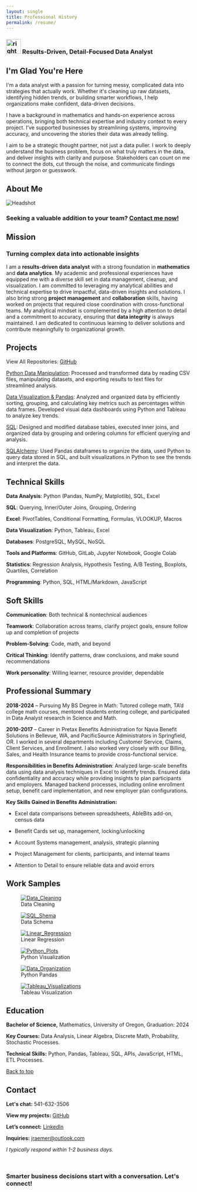 ```yaml
---
layout: single
title: Professional History
permalink: /resume/
---
```

  
  <link rel="stylesheet" href="mainstyle.css">

<head>
  <meta name="keywords" content="math, data, analysis, analyst, analytics, data analyst, jerrica, raemer, jerrica raemer, university of oregon, uofo, uo, bootcamp, bs, bachelor's, bachelors, attention to detail, statistics, statistical, machine learning, ai, artificial, intelligence, big data, visualization, benefits, fsa, hsa, hra, irs, pretax, risk, financial, public, health, healthcare, consulting, hire, modeling, quality, hard working, sql, nosql, mysql, tableau, excel, python, aws, google cloud, azure, regression, pandas, numpy, matplotlib, querying, hypothesis, testing, a/b, boxplots, quartiles, correlation, accuracy, processes, process, team player, learn, resource, dependable, api, apis, api's, javascript, html, c++, flask, markdown, github, gitlab, postresql, colab, collaborate, pivottables, conditional formatting, formulas, vlookup, hlookup, macros, inner joins, outer joins, joins, grouping, ordering, querying, queries, markup, communication, problem solver, critical thinker, detail, attention">
  <meta name="author" content="Jerrica Raemer">
</head>

<section id="headline">
  <h3> <img src="arrow.JPG" alt="rightarrow" width="40" /> Results-Driven, Detail-Focused Data Analyst</h3>
  </section>

## I'm Glad You're Here

I'm a data analyst with a passion for turning messy, complicated data into strategies that actually work. Whether it's cleaning up raw datasets, identifying hidden trends, or building smarter workflows, I help organizations make confident, data-driven decisions.

I have a background in mathematics and hands-on experience across operations, bringing both technical expertise and industry context to every project. I’ve supported businesses by streamlining systems, improving accuracy, and uncovering the stories their data was already telling.

I aim to be a strategic thought partner, not just a data puller. I work to deeply understand the business problem, focus on what truly matters in the data, and deliver insights with clarity and purpose. Stakeholders can count on me to connect the dots, cut through the noise, and communicate findings without jargon or guesswork.

## About Me
<img src="Headshot.JPG" alt="Headshot" />

### Seeking a **valuable addition** to your team? <a href="#contact">Contact me now!</a>

## Mission

### Turning complex data into actionable insights

I am a **results-driven data analyst** with a strong foundation in **mathematics** and **data analytics**. My academic and professional experiences have equipped me with a diverse skill set in data management, cleanup, and visualization. I am committed to leveraging my analytical abilities and technical expertise to drive impactful, data-driven insights and solutions. I also bring strong **project management** and **collaboration** skills, having worked on projects that required close coordination with cross-functional teams. My analytical mindset is complemented by a high attention to detail and a commitment to accuracy, ensuring that **data integrity** is always maintained. I am dedicated to continuous learning to deliver solutions and contribute meaningfully to organizational growth.

## Projects

View All Repositories: [GitHub](https://github.com/JerricaRaemer)

[Python Data Manipulation](https://github.com/JerricaRaemer/Python_APIs): Processed and transformed data by reading CSV files, manipulating datasets, and exporting results to text files for streamlined analysis.

[Data Visualization & Pandas](https://github.com/JerricaRaemer/Data_Visualization): Analyzed and organized data by efficiently sorting, grouping, and calculating key metrics such as percentages within data frames. Developed visual data dashboards using Python and Tableau to analyze key trends.

[SQL](https://github.com/JerricaRaemer/SQL_Data): Designed and modified database tables, executed inner joins, and organized data by grouping and ordering columns for efficient querying and analysis.

[SQLAlchemy](https://github.com/JerricaRaemer/SQLAlchemy): Used Pandas dataframes to organize the data, used Python to query data stored in SQL, and built visualizations in Python to see the trends and interpret the data.

## Technical Skills

**Data Analysis**: Python (Pandas, NumPy, Matplotlib), SQL, Excel

**SQL**: Querying, Inner/Outer Joins, Grouping, Ordering

**Excel**: PivotTables, Conditional Formatting, Formulas, VLOOKUP, Macros

**Data Visualization**: Python, Tableau, Excel

**Databases**: PostgreSQL, MySQL, NoSQL

**Tools and Platforms**: GitHub, GitLab, Jupyter Notebook, Google Colab

**Statistics**: Regression Analysis, Hypothesis Testing, A/B Testing, Boxplots, Quartiles, Correlation

**Programming**: Python, SQL, HTML/Markdown, JavaScript

## Soft Skills

**Communication**: Both technical & nontechnical audiences

**Teamwork**: Collaboration across teams, clarify project goals, ensure follow up and completion of projects

**Problem-Solving**: Code, math, and beyond

**Critical Thinking**: Identify patterns, draw conclusions, and make sound recommendations

**Work personality**: Willing learner, resource provider, dependable

## Professional Summary

**2018-2024** – Pursuing My BS Degree in Math: Tutored college math, TA’d college math courses, mentored students entering college, and participated in Data Analyst research in Science and Math.

**2010-2017** – Career in Pretax Benefits Administration for Navia Benefit Solutions in Bellevue, WA, and PacificSource Administrators in Springfield, OR. I worked in several departments including Customer Service, Claims, Client Services, and Enrollment. I also worked very closely with our Billing, Sales, and Health Insurance teams to provide cross-functional service.

**Responsibilities in Benefits Administration**: Analyzed large-scale benefits data using data analysis techniques in Excel to identify trends. Ensured data confidentiality and accuracy while providing insights to plan participants and employers. Managed backend processes, including online enrollment setup, benefit card implementation, and new employer plan configurations.

**Key Skills Gained in Benefits Administration:**

* Excel data comparisons between spreadsheets, AbleBits add-on, census data
 
* Benefit Cards set up, management, locking/unlocking
 
* Account Systems management, analysis, strategic planning
 
* Project Management for clients, participants, and internal teams
 
* Attention to Detail to ensure reliable data and avoid errors

## Work Samples

<div class="gallery-grid">
  <div class="gallery">
    <figure>
    <a target="_blank" href="Data_Cleaning_SQL_Python.JPG">
      <img src="Data_Cleaning_SQL_Python.JPG" alt="Data_Cleaning" />
    </a>
    <figcaption>Data Cleaning</figcaption>
    </figure>
  </div>
  
  <div class="gallery">
    <figure>
    <a target="_blank" href="Data_Cleaning_SQL_Python.JPG">
      <img src="SQL_Table_Schema.JPG" alt="SQL_Shema" />
    </a>
    <figcaption>Data Schema</figcaption>
    </figure>
  </div>
  
  <div class="gallery">
    <figure>
    <a target="_blank" href="Linear_Regression.JPG">
      <img src="Linear_Regression.JPG" alt="Linear_Regression" />
    </a>
    <figcaption>Linear Regression</figcaption>
    </figure>
  </div>
  
  <div class="gallery">
    <figure>
    <a target="_blank" href="Line_Plot_Python.JPG">
      <img src="Line_Plot_Python.JPG" alt="Python_Plots" />
    </a>
    <figcaption>Python Visualization</figcaption>
    </figure>
  </div>
  
  <div class="gallery">
    <figure>
    <a target="_blank" href="Python_Dict.JPG">
      <img src="Python_Dict.JPG" alt="Data_Organization" />
    </a>
    <figcaption>Python Pandas</figcaption>
    </figure>
  </div>
  
  <div class="gallery">
    <figure>
    <a target="_blank" href="Tableau_Music.JPG">
      <img src="Tableau_Music.JPG" alt="Tableau_Visualizations" />
    </a>
    <figcaption>Tableau Visualization</figcaption>
    </figure>
  </div>
</div>

## Education

**Bachelor of Science,** Mathematics, University of Oregon, Graduation: 2024

**Key Courses:** Data Analysis, Linear Algebra, Discrete Math, Probability, Stochastic Processes.

**Technical Skills:** Python, Pandas, Tableau, SQL, APIs, JavaScript, HTML, ETL Processes.

<a href="#headline">Back to top</a>

## Contact

**Let's chat:** 541-632-3506
 
**View my projects:** [GitHub](https://github.com/JerricaRaemer)
 
**Let’s connect:** [LinkedIn](https://www.linkedin.com/in/jerrica-raemer/)

**Inquiries:** jraemer@outlook.com

*I typically respond within 1-2 business days.*

<br>

<section id="contact">
  <h3>Smarter business decisions start with a conversation. Let's connect!</h3>
  </section>
